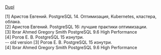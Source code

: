 [Dupl](https://github.com/AV-ghub/PostgreSQL/blob/main/998%20Books/List.md)

[1] Аристов Евгений. PostgreSQL 14. Оптимизация, Kubernetes, кластера, облака.   
[2] Аристов Евгений. PostgreSQL 16: лучшие практики оптимизации.   
[3] Ibrar Ahmed Gregory Smith PostgreSQL 9.6 High Performance   
[4] Рогов Е. В. PostgreSQL 15 изнутри.    
-- old version
[3] Рогов Е. В. PostgreSQL 15 изнутри.    
[4] Ibrar Ahmed Gregory Smith PostgreSQL 9.6 High Performance   

